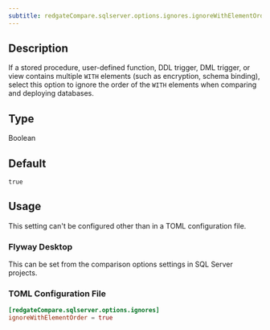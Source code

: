 ```yaml
---
subtitle: redgateCompare.sqlserver.options.ignores.ignoreWithElementOrder
---
```


## Description

If a stored procedure, user-defined function, DDL trigger, DML trigger, or view contains multiple `WITH` elements (such as encryption, schema binding), select this option to ignore the order of the `WITH` elements when comparing and deploying databases.

## Type

Boolean

## Default

`true`

## Usage

This setting can't be configured other than in a TOML configuration file.

### Flyway Desktop

This can be set from the comparison options settings in SQL Server projects.

### TOML Configuration File

```toml
[redgateCompare.sqlserver.options.ignores]
ignoreWithElementOrder = true
```
